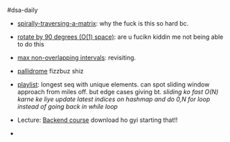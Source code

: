 #dsa-daily
- [spirally-traversing-a-matrix](https://www.geeksforgeeks.org/problems/spirally-traversing-a-matrix-1587115621/1): why the fuck is this so hard bc.
- [rotate by 90 degrees (O(1) space)](https://www.geeksforgeeks.org/problems/rotate-by-90-degree-1587115621/1): are u fucikn kiddin me not being able to do this
- [max non-overlapping intervals](https://www.geeksforgeeks.org/problems/non-overlapping-intervals/1): revisiting.
- [pallidrome](https://www.geeksforgeeks.org/problems/the-palindrome-pattern3900/1) fizzbuz shiz
- [playlist](https://cses.fi/problemset/result/11526408/#test8): longest seq with unique elements. can spot sliding window approach from miles off. but edge cases giving bt. *sliding ko fast O(N) karne ke liye update latest indices on hashmap and do 0,N for loop instead of going back in while loop*

- Lecture: [Backend course](https://www.udemy.com/course/fundamentals-of-backend-communications-and-protocols/?kw=fundamentals+of+backend&src=sac) download ho gyi starting that!!
- 


